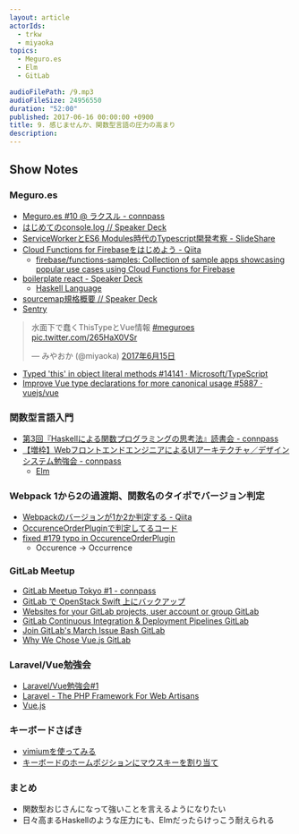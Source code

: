 ```yaml
---
layout: article
actorIds:
  - trkw
  - miyaoka
topics:
  - ​​Meguro.es
  - Elm
  - GitLab

audioFilePath: /9.mp3
audioFileSize: 24956550
duration: "52:00"
published: 2017-06-16 00:00:00 +0900
title: 9. 感じませんか、関数型言語の圧力の高まり
description:
---
```


## Show Notes

### Meguro.es
- [Meguro.es #10 @ ラクスル - connpass](https://meguroes.connpass.com/event/55646/)
- [はじめてのconsole.log // Speaker Deck](https://speakerdeck.com/edwardkenfox/hazimetefalseconsole-dot-log)
- [ServiceWorkerとES6 Modules時代のTypescript開発考察 - SlideShare](https://www.slideshare.net/ssuser6f246f/serviceworkeres6-modulestypescript)
- [Cloud Functions for Firebaseをはじめよう - Qiita](http://qiita.com/ovrmrw/items/2b5c9ed90348ceead8e6)
  - [firebase/functions-samples: Collection of sample apps showcasing popular use cases using Cloud Functions for Firebase](https://github.com/firebase/functions-samples)
- [boilerplate react - Speaker Deck](https://speakerdeck.com/ne_sachirou/boilerplate-react)
  - [Haskell Language](https://www.haskell.org/)
- [sourcemap規格概要 // Speaker Deck](https://speakerdeck.com/rchaser53/sourcemapgui-ge-gai-yao)
- [Sentry](https://sentry.io/)

<blockquote class="twitter-tweet" data-lang="ja"><p lang="ja" dir="ltr">水面下で蠢くThisTypeとVue情報 <a href="https://twitter.com/hashtag/meguroes?src=hash">#meguroes</a> <a href="https://t.co/265HaX0VSr">pic.twitter.com/265HaX0VSr</a></p>&mdash; みやおか (@miyaoka) <a href="https://twitter.com/miyaoka/status/875307328106516480">2017年6月15日</a></blockquote>

- [Typed 'this' in object literal methods #14141 · Microsoft/TypeScript](https://github.com/Microsoft/TypeScript/pull/14141)
- [Improve Vue type declarations for more canonical usage #5887 · vuejs/vue](https://github.com/vuejs/vue/pull/5887)

### 関数型言語入門
- [第3回『Haskellによる関数プログラミングの思考法』読書会 - connpass](https://sampou.connpass.com/event/58214/)
- [【増枠】WebフロントエンドエンジニアによるUIアーキテクチャ／デザインシステム勉強会 - connpass](https://wap.connpass.com/event/58321/)
  - [Elm](http://elm-lang.org/)

### Webpack 1から2の過渡期、関数名のタイポでバージョン判定
- [Webpackのバージョンが1か2か判定する - Qiita](http://qiita.com/trkw/items/168f0d1747d8d352ae0a)
- [OccurenceOrderPluginで判定してるコード](https://github.com/phenomic/phenomic/blob/0.17.3/src/_utils/webpack-version/index.js#L6)
- [fixed #179 typo in OccurenceOrderPlugin](https://github.com/webpack/webpack/commit/48aad3eeee3424e9150cce8df92cb5467213f40c?w=1#diff-fd0105318540761bae6db3485f46cad8L5)
  - Occurence → Occurrence

### GitLab Meetup
- [GitLab Meetup Tokyo #1 - connpass](https://gitlab-jp.connpass.com/event/49755/)
- [GitLab で OpenStack Swift 上にバックアップ](http://qiita.com/kyoda/items/0d6a9da14f620081c47c)
- [Websites for your GitLab projects, user account or group GitLab](https://about.gitlab.com/features/pages/)
- [GitLab Continuous Integration &amp; Deployment Pipelines GitLab ](https://about.gitlab.com/features/gitlab-ci-cd/)
- [Join GitLab's March Issue Bash GitLab](https://about.gitlab.com/2017/02/10/gitlab-issue-bash-march-2017/)
- [Why We Chose Vue.js GitLab](https://about.gitlab.com/2016/10/20/why-we-chose-vue/)

### Laravel/Vue勉強会
- [Laravel/Vue勉強会#1](https://connpass.com/event/58157/)
- [Laravel - The PHP Framework For Web Artisans](https://laravel.com/)
- [Vue.js](https://jp.vuejs.org/)

### キーボードさばき
- [vimiumを使ってみる](http://qiita.com/satoshi03/items/9fdfcd0e46e095ec68c1#vimium%E3%82%92%E4%BD%BF%E3%81%A3%E3%81%A6%E3%81%BF%E3%82%8B)
- [キーボードのホームポジションにマウスキーを割り当て](https://github.com/miyaoka/qmk_firmware/blob/552126c295cfab10b7e2a6d5095f17950d9b6013/keyboards/ergodox/keymaps/miyaoka/keymap.c#L392-L435)

### まとめ
- 関数型おじさんになって強いことを言えるようになりたい
- 日々高まるHaskellのような圧力にも、Elmだったらけっこう耐えられる
